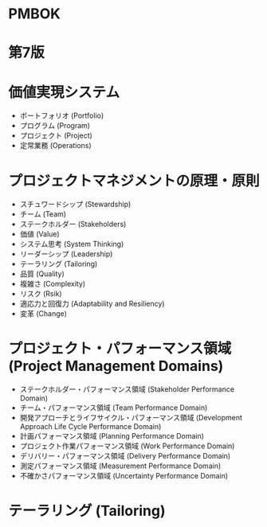 # PMBOK
# 第7版
# 価値実現システム
- ポートフォリオ (Portfolio)
- プログラム (Program)
- プロジェクト (Project)
- 定常業務 (Operations)
# プロジェクトマネジメントの原理・原則
- スチュワードシップ (Stewardship)
- チーム (Team)
- ステークホルダー (Stakeholders)
- 価値 (Value)
- システム思考 (System Thinking)
- リーダーシップ (Leadership)
- テーラリング (Tailoring)
- 品質 (Quality)
- 複雑さ (Complexity)
- リスク (Rsik)
- 適応力と回復力 (Adaptability and Resiliency)
- 変革 (Change)
# プロジェクト・パフォーマンス領域 (Project Management Domains)
- ステークホルダー・パフォーマンス領域 (Stakeholder Performance Domain)
- チーム・パフォーマンス領域 (Team Performance Domain)
- 開発アプローチとライフサイクル・パフォーマンス領域 (Development Approach Life Cycle Performance Domain)
- 計画パフォーマンス領域 (Planning Performance Domain)
- プロジェクト作業パフォーマンス領域 (Work Performance Domain)
- デリバリー・パフォーマンス領域 (Delivery Performance Domain)
- 測定パフォーマンス領域 (Measurement Performance Domain)
- 不確かさパフォーマンス領域 (Uncertainty Performance Domain)
# テーラリング (Tailoring)
